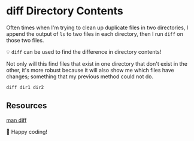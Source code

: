 # diff Directory Contents

Often times when I'm trying to clean up duplicate files in two directories, I append the output of `ls` to two files in each directory, then I run `diff` on those two files.

:bulb: `diff` can be used to find the difference in directory contents!

Not only will this find files that exist in one directory that don't exist in the other, it's more robust because it will also show me which files have changes; something that my previous method could not do.

`diff dir1 dir2`

## Resources

[man diff](https://manpages.org/diff)

:tada: Happy coding!

